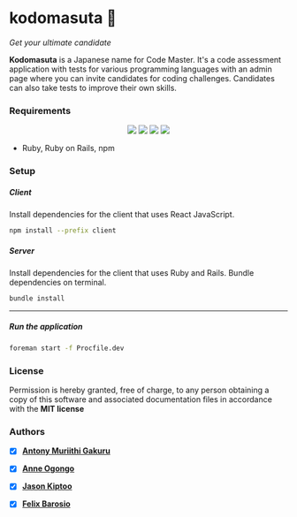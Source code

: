 # kodomasuta 🥷
_Get your ultimate candidate_

**Kodomasuta** is a Japanese name for Code Master. It's a code assessment application with tests for various programming languages with an admin page where you can invite candidates for coding challenges. Candidates can also take tests to improve their own skills.

### Requirements

<p align="center"> 
<img src="https://img.shields.io/badge/React-20232A?style=for-the-badge&logo=react&logoColor=61DAFB">

<img src="https://img.shields.io/badge/Ruby_on_Rails-CC0000?style=for-the-badge&logo=ruby-on-rails&logoColor=white">


<img src="https://img.shields.io/badge/Bootstrap-563D7C?style=for-the-badge&logo=bootstrap&logoColor=white">

<img src="https://img.shields.io/badge/Redux-593D88?style=for-the-badge&logo=redux&logoColor=white">
 </p>

- Ruby, Ruby on Rails,  npm
  


### Setup
##### Client
Install dependencies for the client that uses React JavaScript.
```bash
npm install --prefix client
```

##### Server
Install dependencies for the client that uses Ruby and Rails. Bundle dependencies on terminal.

```bash
bundle install 
```
---

##### Run the application
```bash
foreman start -f Procfile.dev
```

### License
Permission is hereby granted, free of charge, to any person obtaining a copy of this software and associated documentation files in accordance with the **MIT license**

### Authors
- [x] **[Antony Muriithi Gakuru](https://twitter.com/muriithi_gakuru)**

- [x] **[Anne Ogongo](https://github.com/anne-alt)**

- [x] **[Jason Kiptoo](https://github.com/jasonkiptoo)**

- [x] **[Felix Barosio](https://github.com/Felix-Barosio)**